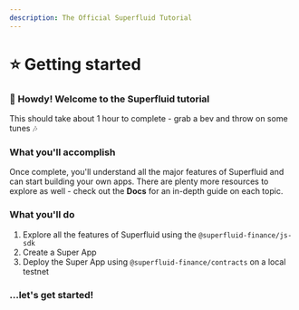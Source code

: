 ```yaml
---
description: The Official Superfluid Tutorial
---
```


# ⭐ Getting started

### :wave: Howdy! Welcome to the Superfluid tutorial

This should take about 1 hour to complete - grab a bev and throw on some tunes :notes: 

### What you'll accomplish

Once complete, you'll understand all the major features of Superfluid and can start building your own apps. There are plenty more resources to explore as well - check out the **Docs** for an in-depth guide on each topic.

### What you'll do

1. Explore all the features of Superfluid using the `@superfluid-finance/js-sdk` 
2. Create a Super App
3. Deploy the Super App using `@superfluid-finance/contracts` on a local testnet

### ...let's get started!
